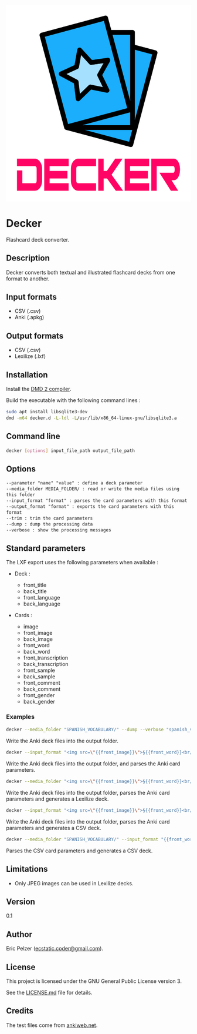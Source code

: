 ![](https://github.com/senselogic/DECKER/blob/master/LOGO/decker.png)

# Decker

Flashcard deck converter.

## Description

Decker converts both textual and illustrated flashcard decks from one format to another.

## Input formats

*   CSV (.csv)
*   Anki (.apkg)

## Output formats

*   CSV (.csv)
*   Lexilize (.lxf)

## Installation

Install the [DMD 2 compiler](https://dlang.org/download.html).

Build the executable with the following command lines :

```bash
sudo apt install libsqlite3-dev
dmd -m64 decker.d -L-ldl -L/usr/lib/x86_64-linux-gnu/libsqlite3.a
```

## Command line

```bash
decker [options] input_file_path output_file_path
```

## Options

```
--parameter "name" "value" : define a deck parameter
--media_folder MEDIA_FOLDER/ : read or write the media files using this folder
--input_format "format" : parses the card parameters with this format
--output_format "format" : exports the card parameters with this format
--trim : trim the card parameters
--dump : dump the processing data
--verbose : show the processing messages
```

## Standard parameters

The LXF export uses the following parameters when available :

*   Deck :

    *   front_title
    *   back_title
    *   front_language
    *   back_language

*   Cards :

    *   image
    *   front_image
    *   back_image
    *   front_word
    *   back_word
    *   front_transcription
    *   back_transcription
    *   front_sample
    *   back_sample
    *   front_comment
    *   back_comment
    *   front_gender
    *   back_gender

### Examples

```bash
decker --media_folder "SPANISH_VOCABULARY/" --dump --verbose "spanish_vocabulary.apkg"
```

Write the Anki deck files into the output folder.

```bash
decker --input_format "<img src=\"{{front_image}}\">§{{front_word}}<br/><i>{{back_word}}</i>" --media_folder "SPANISH_VOCABULARY/" --trim --dump --verbose "spanish_vocabulary.apkg"
```

Write the Anki deck files into the output folder, and parses the Anki card parameters.

```bash
decker --media_folder "<img src=\"{{front_image}}\">§{{front_word}}<br/><i>{{back_word}}</i>" --media_folder "SPANISH_VOCABULARY/" --trim "spanish_vocabulary.apkg" "spanish_vocabulary.lxf"
```

Write the Anki deck files into the output folder, parses the Anki card parameters and generates a Lexilize deck.

```bash
decker --input_format "<img src=\"{{front_image}}\">§{{front_word}}<br/><i>{{back_word}}</i>" --output_format "{{front_word}}|{{back_word}}|{{front_image}}" --trim "spanish_vocabulary.apkg" "spanish_vocabulary.csv"
```

Write the Anki deck files into the output folder, parses the Anki card parameters and generates a CSV deck.

```bash
decker --media_folder "SPANISH_VOCABULARY/" --input_format "{{front_word}}|{{back_word}}|{{front_image}}" --trim "spanish_vocabulary.csv" "spanish_vocabulary.lxf"
```

Parses the CSV card parameters and generates a CSV deck.


## Limitations

*   Only JPEG images can be used in Lexilize decks.

## Version

0.1

## Author

Eric Pelzer (ecstatic.coder@gmail.com).

## License

This project is licensed under the GNU General Public License version 3.

See the [LICENSE.md](LICENSE.md) file for details.

## Credits

The test files come from [ankiweb.net](http://www.ankiweb.net).
